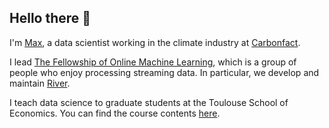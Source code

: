 ## Hello there 👋

I'm [Max](https://maxhalford.github.io/bio), a data scientist working in the climate industry at [Carbonfact](https://www.carbonfact.com/).

I lead [The Fellowship of Online Machine Learning](https://www.notion.so/maxhalford/The-Fellowship-of-Online-Machine-Learning-8a264829ccf345a4b2627de38139ec8b?pvs=4), which is a group of people who enjoy processing streaming data. In particular, we develop and maintain [River](https://riverml.xyz/0.19.0/).

I teach data science to graduate students at the Toulouse School of Economics. You can find the course contents [here](https://maxhalford.notion.site/Teaching-41247061b73349c8b22888a6218108a3?pvs=4).
